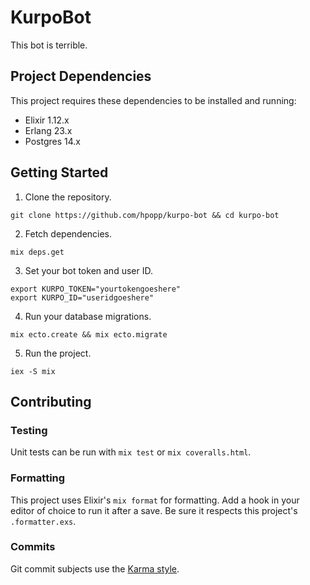 # KurpoBot

This bot is terrible.

## Project Dependencies

This project requires these dependencies to be installed and running:

- Elixir 1.12.x
- Erlang 23.x
- Postgres 14.x

## Getting Started

1. Clone the repository.

```shell
git clone https://github.com/hpopp/kurpo-bot && cd kurpo-bot
```

2. Fetch dependencies.

```shell
mix deps.get
```

3. Set your bot token and user ID.

```shell
export KURPO_TOKEN="yourtokengoeshere"
export KURPO_ID="useridgoeshere"
```

4. Run your database migrations.

```
mix ecto.create && mix ecto.migrate
```

5. Run the project.

```
iex -S mix
```

## Contributing

### Testing

Unit tests can be run with `mix test` or `mix coveralls.html`.

### Formatting

This project uses Elixir's `mix format` for formatting. Add a hook in your editor of choice to
run it after a save. Be sure it respects this project's `.formatter.exs`.

### Commits

Git commit subjects use the [Karma style](http://karma-runner.github.io/5.0/dev/git-commit-msg.html).
